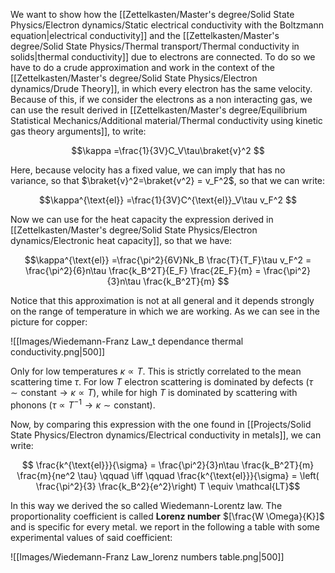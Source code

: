 We want to show how the [[Zettelkasten/Master's degree/Solid State Physics/Electron dynamics/Static electrical conductivity with the Boltzmann equation|electrical conductivity]] and the [[Zettelkasten/Master's degree/Solid State Physics/Thermal transport/Thermal conductivity in solids|thermal conductivity]] due to electrons are connected. To do so we have to do a crude approximation and work in the context of the [[Zettelkasten/Master's degree/Solid State Physics/Electron dynamics/Drude Theory]], in which every electron has the same velocity. Because of this, if we consider the electrons as a non interacting gas, we can use the result derived in [[Zettelkasten/Master's degree/Equilibrium Statistical Mechanics/Additional material/Thermal conductivity using kinetic gas theory arguments]], to write:

$$\kappa =\frac{1}{3V}C_V\tau\braket{v}^2 $$

Here, because velocity has a fixed value, we can imply that has no variance, so that $\braket{v}^2=\braket{v^2} = v_F^2$, so that we can write:

$$\kappa^{\text{el}} =\frac{1}{3V}C^{\text{el}}_V\tau v_F^2 $$

Now we can use for the heat capacity the expression derived in [[Zettelkasten/Master's degree/Solid State Physics/Electron dynamics/Electronic heat capacity]], so that we have:

$$\kappa^{\text{el}} =\frac{\pi^2}{6V}Nk_B \frac{T}{T_F}\tau v_F^2 = \frac{\pi^2}{6}n\tau \frac{k_B^2T}{E_F} \frac{2E_F}{m} = \frac{\pi^2}{3}n\tau \frac{k_B^2T}{m} $$

Notice that this approximation is not at all general and it depends strongly on the range of temperature in which we are working. As we can see in the picture for copper:

![[Images/Wiedemann-Franz Law_t dependance thermal conductivity.png|500]]

Only for low temperatures $\kappa \propto T$. This is strictly correlated to the mean scattering time $\tau$. For low $T$ electron scattering is dominated by defects  $(\tau \sim \text{constant} \to \kappa \propto T)$, while for high $T$ is dominated by scattering with phonons $(\tau \propto T^{-1} \to \kappa \sim \text{constant} )$.


Now, by comparing this expression with the one found in [[Projects/Solid State Physics/Electron dynamics/Electrical conductivity in metals]], we can write:

$$ \frac{k^{\text{el}}}{\sigma} = \frac{\pi^2}{3}n\tau \frac{k_B^2T}{m} \frac{m}{ne^2 \tau}  \qquad \iff \qquad \frac{k^{\text{el}}}{\sigma} = \left(  \frac{\pi^2}{3} \frac{k_B^2}{e^2}\right) T \equiv \mathcal{LT}$$

In this way we derived the so called Wiedemann-Lorentz law.
The proportionality coefficient is called **Lorenz number** $[\frac{W \Omega}{K}]$ and is specific for every metal. we report in the following a table with some experimental values of said coefficient:

![[Images/Wiedemann-Franz Law_lorenz numbers table.png|500]]
